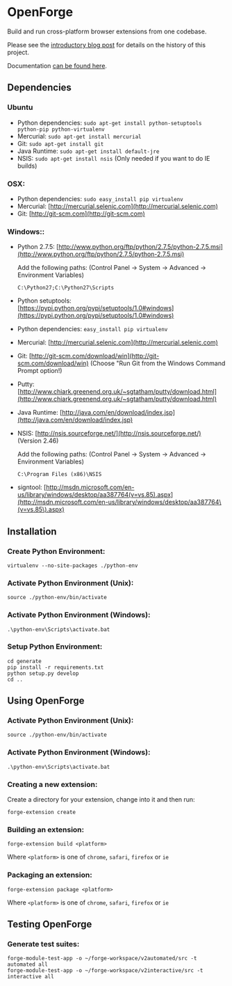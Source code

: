 OpenForge
=========

Build and run cross-platform browser extensions from one codebase.

Please see the [introductory blog post][intro-blog] for details on the
history of this project.

Documentation [can be found here][docs].


Dependencies
------------


### Ubuntu

* Python dependencies: `sudo apt-get install python-setuptools python-pip python-virtualenv`
* Mercurial: `sudo apt-get install mercurial`
* Git: `sudo apt-get install git`
* Java Runtime: `sudo apt-get install default-jre`
* NSIS: `sudo apt-get install nsis` (Only needed if you want to do IE builds)

### OSX:

* Python dependencies: `sudo easy_install pip virtualenv`
* Mercurial: [http://mercurial.selenic.com](http://mercurial.selenic.com)
* Git: [http://git-scm.com](http://git-scm.com)

### Windows::

* Python 2.7.5: [http://www.python.org/ftp/python/2.7.5/python-2.7.5.msi](http://www.python.org/ftp/python/2.7.5/python-2.7.5.msi)

  Add the following paths: (Control Panel -> System -> Advanced -> Environment Variables)

      C:\Python27;C:\Python27\Scripts

* Python setuptools: [https://pypi.python.org/pypi/setuptools/1.0#windows](https://pypi.python.org/pypi/setuptools/1.0#windows)
* Python dependencies: `easy_install pip virtualenv`
* Mercurial: [http://mercurial.selenic.com](http://mercurial.selenic.com)
* Git: [http://git-scm.com/download/win](http://git-scm.com/download/win) (Choose "Run Git from the Windows Command Prompt option!)
* Putty: [http://www.chiark.greenend.org.uk/~sgtatham/putty/download.html](http://www.chiark.greenend.org.uk/~sgtatham/putty/download.html)
* Java Runtime: [http://java.com/en/download/index.jsp](http://java.com/en/download/index.jsp)
* NSIS: [http://nsis.sourceforge.net/](http://nsis.sourceforge.net/) (Version 2.46)

  Add the following paths: (Control Panel -> System -> Advanced -> Environment Variables)

	  C:\Program Files (x86)\NSIS

* signtool: [http://msdn.microsoft.com/en-us/library/windows/desktop/aa387764(v=vs.85).aspx](http://msdn.microsoft.com/en-us/library/windows/desktop/aa387764\(v=vs.85\).aspx)



Installation
------------

### Create Python Environment:

    virtualenv --no-site-packages ./python-env

### Activate Python Environment (Unix):

    source ./python-env/bin/activate

### Activate Python Environment (Windows):

    .\python-env\Scripts\activate.bat

### Setup Python Environment:

    cd generate
    pip install -r requirements.txt
    python setup.py develop
    cd ..


Using OpenForge
---------------


### Activate Python Environment (Unix):

    source ./python-env/bin/activate

### Activate Python Environment (Windows):

    .\python-env\Scripts\activate.bat

### Creating a new extension:

Create a directory for your extension, change into it and then run:

    forge-extension create

### Building an extension:

    forge-extension build <platform>

Where `<platform>` is one of `chrome`, `safari`, `firefox` or `ie`

### Packaging an extension:

    forge-extension package <platform>

Where `<platform>` is one of `chrome`, `safari`, `firefox` or `ie`


Testing OpenForge
-----------------

### Generate test suites:

    forge-module-test-app -o ~/forge-workspace/v2automated/src -t automated all
    forge-module-test-app -o ~/forge-workspace/v2interactive/src -t interactive all

<!-- Link -->
   [intro-blog]: http://trigger.io/cross-platform-application-development-blog/2013/09/10/introducing-openforge-an-open-source-cross-platform-browser-add-on-framework/
   [docs]: http://legacy-docs.trigger.io/en/v1.4/modules/browser/index.html
